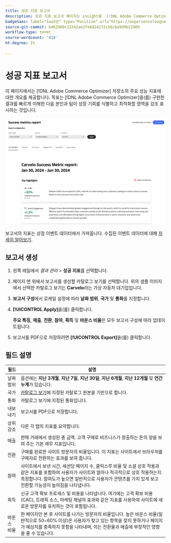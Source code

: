 ```yaml
---
title: 성공 지표 보고서
description: 성공 지표 보고서 페이지는 insight을  [!DNL Adobe Commerce Optimizer] 스토어의 주요 성능 지표에 제공합니다.
badgeSaas: label="SaaS만" type="Positive" url="https://experienceleague.adobe.com/en/docs/commerce/user-guides/product-solutions" tooltip="Adobe Commerce as a Cloud Service 및 Adobe Commerce Optimizer 프로젝트에만 적용됩니다(Adobe 관리 SaaS 인프라)."
source-git-commit: b462980c12342ae2fe6d24272c56c6a9d9b21989
workflow-type: tm+mt
source-wordcount: '418'
ht-degree: 1%

---
```


# 성공 지표 보고서

이 페이지에서는 [!DNL Adobe Commerce Optimizer] 저장소의 주요 성능 지표에 대한 개요를 제공합니다. 목표는 [!DNL Adobe Commerce Optimizer]을(를) 구현한 결과를 빠르게 이해한 다음 본인과 팀이 성장 기회를 식별하고 최적화할 영역을 강조 표시하는 것입니다.

![성공 지표 보고서](../assets/success-metrics.png)

보고서의 지표는 상점 이벤트 데이터에서 가져옵니다. 수집된 이벤트 데이터에 대해 [자세히 알아보기](../setup/events/overview.md).

## 보고서 생성

1. 왼쪽 레일에서 _결과 관리_ > **성공 지표**&#x200B;를 선택합니다.
1. 페이지 맨 위에서 보고서를 생성할 카탈로그 보기를 선택합니다. 위의 샘플 이미지에서 선택한 카탈로그 보기는 **Carvelo**&#x200B;라는 가상 자동차 대기업입니다.
1. **보고서 구성**&#x200B;에서 로케일 설정에 따라 **날짜 범위**, **국가** 및 **통화**&#x200B;를 지정합니다.
1. **[!UICONTROL Apply]**&#x200B;을(를) 클릭합니다.

   **주요 특징**, **매출**, **전환**, **참여**, **획득** 및 **바운스 비율**&#x200B;은 모두 보고서 구성에 따라 업데이트됩니다.

1. 보고서를 PDF으로 저장하려면 **[!UICONTROL Export]**&#x200B;을(를) 클릭합니다.

## 필드 설명

| 필드 | 설명 |
|---|---|
| 날짜 범위 | 옵션에는 **지난 3개월**, **지난 7일**, **지난 30일**, **지난 6개월**, **지난 12개월** 및 **연간 누계**&#x200B;가 있습니다. |
| 국가 | [카탈로그 보기](../setup/catalog-view.md)에 지정된 카탈로그 원본을 기반으로 합니다. |
| 통화 | 카탈로그 보기에 지정된 통화입니다. |
| 내보내기 | 보고서를 PDF으로 저장합니다. |
| 상위 강조 | 다른 각 탭의 지표를 요약합니다. |
| 매출 | 판매 거래에서 생성된 총 금액. 고객 구매로 비즈니스가 창출하는 돈의 양을 보여 주는 기본 재무 지표입니다. |
| 전환 | 구매를 완료한 사이트 방문자의 비율입니다. 이 지표는 사이트에서 브라우저를 구매자로 전환하는 효과를 보여 줍니다. |
| 참여 | 사이트에서 보낸 시간, 세션당 페이지 수, 클릭스루 비율 및 소셜 상호 작용과 같은 지표를 포함하여 사용자가 사이트와 얼마나 적극적으로 상호 작용하는지 측정합니다. 참여도가 높으면 일반적으로 사용자가 콘텐츠를 가치 있게 보고 전환할 가능성이 높아짐을 나타냅니다. |
| 획득 | 신규 고객 확보 프로세스 및 비용을 나타냅니다. 여기에는 고객 확보 비용(CAC), 트래픽 소스, 마케팅 채널의 효과와 같은 지표를 사용하여 사이트에 새로운 방문자를 유치하는 것이 포함됩니다. |
| 바운스 비율 | 한 페이지만 본 후 사이트를 나가는 방문자의 비율입니다. 높은 바운스 비율(일반적으로 50~60% 이상)은 사용자가 찾고 있는 항목을 찾지 못하거나 페이지가 예상치를 충족하지 못함을 나타내며, 이는 전환율과 매출에 부정적인 영향을 줄 수 있습니다. |
